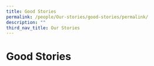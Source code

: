 ```yaml
---
title: Good Stories
permalink: /people/Our-stories/good-stories/permalink/
description: ""
third_nav_title: Our Stories
---
```

Good Stories
============